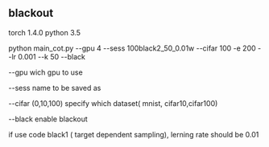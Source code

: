 ## blackout

torch  1.4.0 
python 3.5


python main_cot.py --gpu 4 --sess 100black2_50_0.01w --cifar 100 -e 200 --lr 0.001 --k 50 --black

--gpu    wich gpu to use


--sess   name to be saved as


--cifar  (0,10,100) specify which dataset( mnist, cifar10,cifar100)

--black enable blackout


if use code black1 ( target dependent sampling), lerning rate should be 0.01
